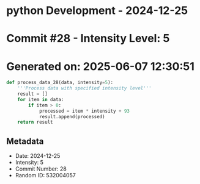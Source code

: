 ﻿# python Development - 2024-12-25
# Commit #28 - Intensity Level: 5
# Generated on: 2025-06-07 12:30:51
```python
def process_data_28(data, intensity=5):
    '''Process data with specified intensity level'''
    result = []
    for item in data:
        if item > 0:
            processed = item * intensity + 93
            result.append(processed)
    return result
```
## Metadata
- Date: 2024-12-25
- Intensity: 5
- Commit Number: 28
- Random ID: 532004057
